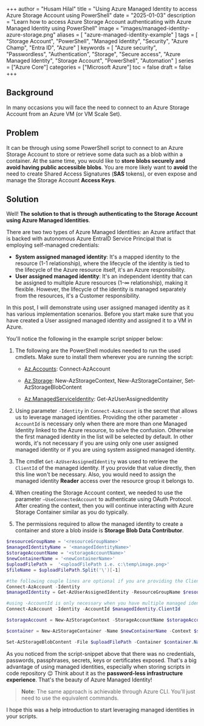 +++
author = "Husam Hilal"
title = "Using Azure Managed Identity to access Azure Storage Account using PowerShell"
date = "2025-01-03"
description = "Learn how to access Azure Storage Account authenticating with Azure Managed Identity using PowerShell"
image = "images/managed-identity-azure-storage.png"
aliases = [ "azure-managed-identity-example" ]
tags = [ "Storage Account", "PowerShell", "Managed Identity", "Security", "Azure Champ", "Entra ID", "Azure" ]
keywords = [ "Azure security", "Passwordless", "Authentication", "Storage", "Secure access", "Azure Managed Identity", "Storage Account", "PowerShell", "Automation" ]
series = ["Azure Core"]
categories = ["Microsoft Azure"]
toc = false
draft = false
+++

## Background

In many occasions you will face the need to connect to an Azure Storage Account from an Azure VM (or VM Scale Set). 

## Problem

It can be through using some PowerShell script to connect to an Azure Storage Account to store or retrieve some data such as a blob within a container. At the same time, you would like to **store blobs securely and avoid having public accessible blobs**. You are more likely want to **avoid** the need to create Shared Access Signatures (**SAS** tokens), or even expose and manage the Storage Account **Access Keys**.

## Solution

Well! **The solution to that is through authenticating to the Storage Account using Azure Managed Identities**.

There are two two types of Azure Managed Identities: an Azure artifact that is backed with autonomous Azure EntraID Service Principal that is employing self-managed credentials:

* **System assigned managed identity**: It's a mapped identity to the resource (1-1 relationship), where the lifecycle of the identity is tied to the lifecycle of the Azure resource itself, it's an Azure responsibility.
* **User assigned managed identity**: It's an independent identity that can be assigned to multiple Azure resources  (1-∞ relationship), making it flexible. However, the lifecycle of the identity is managed separately from the resources, it's a Customer responsibility.

In this post, I will demonstrate using user assigned managed identity as it has various implementation scenarios. Before you start make sure that you have created a User assigned managed identity and assigned it to a VM in Azure.

You'll notice the following in the example script snipper below:

1. The following are the PowerShell modules needed to run the used cmdlets. Make sure to install them wherever you are running the script:

    * [Az.Accounts](https://learn.microsoft.com/powershell/module/az.accounts): Connect-AzAccount

    * [Az.Storage](https://learn.microsoft.com/powershell/module/az.storage): New-AzStorageContext, New-AzStorageContainer, Set-AzStorageBlobContent

    * [Az.ManagedServiceIdentity](https://learn.microsoft.com/powershell/module/az.managedserviceidentity/): Get-AzUserAssignedIdentity

2. Using parameter `-Identity` in `Connect-AzAccount` is the secret that allows us to leverage managed identities.  Providing the other parameter `-AccountId` is necessary only when there are more than one Managed Identity linked to the Azure resource, to solve the confusion. Otherwise the first managed identity in the list will be selected by default. In other words, it's not necessary if you are using only one user assigned managed identity or if you are using system assigned managed identity.

3. The cmdlet `Get-AzUserAssignedIdentity` was used to retrieve the `ClientId` of the managed identity. If you provide that value directly, then this line won't be necessary. Also, you would need to assign the managed identity **Reader** access over the resource group it belongs to.

4. When creating the Storage Account context, we needed to use the parameter `–UseConnectedAccount` to authenticate using OAuth Protocol. After creating the context, then you will continue interacting with Azure Storage Container similar as you do typically.

5. The permissions required to allow the managed identity to create a container and store a blob inside is **Storage Blob Data Contributor**.

```powershell
$resourceGroupName = '<resourceGroupName>'
$managedIdentityName = '<managedIdentityName>'
$storageAccountName = '<storageAccountName>'
$newContainerName = '<newContainerName>'
$uploadFilePath =  '<uploadFilePath i.e. c:\temp\image.png>'
$fileName = $uploadFilePath.Split('\')[-1]

#the following couple lines are optional if you are providing the ClientID directly
Connect-AzAccount -Identity
$managedIdentity = Get-AzUserAssignedIdentity -ResourceGroupName $resourceGroupName -Name $managedIdentityName

#using -AccountId is only necessary when you have multiple managed identities linked to the Azure resource (i.e. Storage Account)
Connect-AzAccount -Identity -AccountId $managedIdentity.ClientId

$storageAccount = New-AzStorageContext -StorageAccountName $storageAccountName –UseConnectedAccount

$container = New-AzStorageContainer -Name $newContainerName -Context $storageAccount.Context -Permission blob

Set-AzStorageBlobContent -File $uploadFilePath -Container $container.Name -Blob $fileName -Context $storageAccount.Context

```

As you noticed from the script-snippet above that there was no credentials, passwords, passphrases, secrets, keys or certificates exposed. That's a big advantage of using managed identities, especially when storing scripts in code repository 😉 Think about it as the **password-less infrastructure experience**. That's the beauty of Azure Managed Identity!

> **Note**: The same approach is achievable through Azure CLI. You'll just need to use the equivalent commands.

I hope this was a help introduction to start leveraging managed identities in your scripts.
